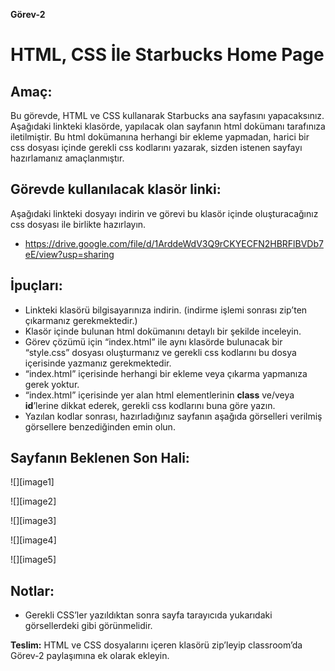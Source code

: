 **Görev-2**

# **HTML, CSS İle Starbucks Home Page**

## **Amaç:**

Bu görevde, HTML ve CSS kullanarak Starbucks ana sayfasını yapacaksınız. Aşağıdaki linkteki klasörde, yapılacak olan sayfanın html dokümanı tarafınıza iletilmiştir. Bu html dokümanına herhangi bir ekleme yapmadan, harici bir css dosyası içinde gerekli css kodlarını yazarak, sizden istenen sayfayı hazırlamanız amaçlanmıştır.

## **Görevde kullanılacak klasör linki:**

Aşağıdaki linkteki dosyayı indirin ve görevi bu klasör içinde oluşturacağınız css dosyası ile birlikte hazırlayın.

- https://drive.google.com/file/d/1ArddeWdV3Q9rCKYECFN2HBRFlBVDb7eE/view?usp=sharing

## **İpuçları:**

- Linkteki klasörü bilgisayarınıza indirin. (indirme işlemi sonrası zip’ten çıkarmanız gerekmektedir.)
- Klasör içinde bulunan html dokümanını detaylı bir şekilde inceleyin.
- Görev çözümü için “index.html” ile aynı klasörde bulunacak bir “style.css” dosyası oluşturmanız ve gerekli css kodlarını bu dosya içerisinde yazmanız gerekmektedir.
- “index.html” içerisinde herhangi bir ekleme veya çıkarma yapmanıza gerek yoktur.
- “index.html” içerisinde yer alan html elementlerinin **class** ve/veya **id**’lerine dikkat ederek, gerekli css kodlarını buna göre yazın.
- Yazılan kodlar sonrası, hazırladığınız sayfanın aşağıda görselleri verilmiş görsellere benzediğinden emin olun.

## **Sayfanın Beklenen Son Hali:**

![][image1]

![][image2]

![][image3]

![][image4]

![][image5]

## **Notlar:**

- Gerekli CSS’ler yazıldıktan sonra sayfa tarayıcıda yukarıdaki görsellerdeki gibi görünmelidir.

**Teslim:** HTML ve CSS dosyalarını içeren klasörü zip’leyip classroom’da Görev-2 paylaşımına ek olarak ekleyin.
